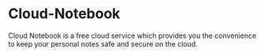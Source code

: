 # Cloud-Notebook
Cloud Notebook is a free cloud service which provides you the convenience to keep your personal notes safe and secure on the cloud.
